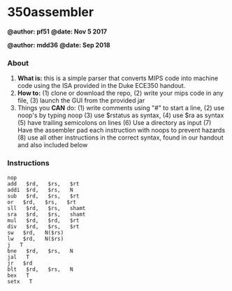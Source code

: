 # 350assembler

**@author: pf51**
**@date: Nov 5 2017**

**@author: mdd36**
**@date: Sep 2018**

### About

1. **What is:** this is a simple parser that converts MIPS code into machine code using the ISA provided in the Duke ECE350 handout.
2. **How to:** (1) clone or download the repo, (2) write your mips code in any file, (3) launch the GUI from the provided jar
3. Things you **CAN** do: (1) write comments using "#" to start a line, (2) use noop's by typing noop (3) use $rstatus as syntax, (4) use $ra as syntax (5) have trailing semicolons on lines (6) Use a directory as input (7) Have the assembler pad each instruction with noops to prevent hazards (8) use all other instructions in the correct syntax, found in our handout and also included below

### Instructions

    nop
    add   $rd,   $rs,   $rt
    addi  $rd,   $rs,   N
    sub   $rd,   $rs,   $rt
    or   $rd,   $rs,   $rt
    sll   $rd,   $rs,   shamt
    sra   $rd,   $rs,   shamt
    mul   $rd,   $rd,   $rt
    div   $rd,   $rs,   $rt
    sw   $rd,   N($rs)
    lw   $rd,   N($rs)
    j   T
    bne   $rd,   $rs,   N
    jal   T
    jr   $rd
    blt   $rd,   $rs,   N
    bex   T
    setx   T
